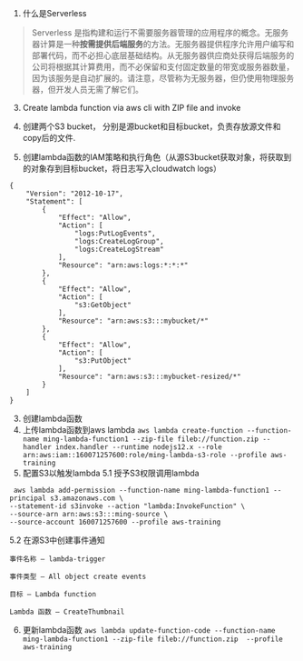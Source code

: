 1. 什么是Serverless

> Serverless 是指构建和运行不需要服务器管理的应用程序的概念。无服务器计算是一种**按需提供后端服务**的方法。无服务器提供程序允许用户编写和部署代码，而不必担心底层基础结构。从无服务器供应商处获得后端服务的公司将根据其计算费用，而不必保留和支付固定数量的带宽或服务器数量，因为该服务是自动扩展的。请注意，尽管称为无服务器，但仍使用物理服务器，但开发人员无需了解它们。

3. Create lambda function via aws cli with ZIP file and invoke

1. 创建两个S3 bucket， 分别是源bucket和目标bucket，负责存放源文件和copy后的文件.
2. 创建lambda函数的IAM策略和执行角色（从源S3bucket获取对象，将获取到的对象存到目标bucket，将日志写入cloudwatch logs）
```
{
    "Version": "2012-10-17",
    "Statement": [
        {
            "Effect": "Allow",
            "Action": [
                "logs:PutLogEvents",
                "logs:CreateLogGroup",
                "logs:CreateLogStream"
            ],
            "Resource": "arn:aws:logs:*:*:*"
        },
        {
            "Effect": "Allow",
            "Action": [
                "s3:GetObject"
            ],
            "Resource": "arn:aws:s3:::mybucket/*"
        },
        {
            "Effect": "Allow",
            "Action": [
                "s3:PutObject"
            ],
            "Resource": "arn:aws:s3:::mybucket-resized/*"
        }
    ]
}  
```
3. 创建lambda函数
4. 上传lambda函数到aws lambda
`aws lambda create-function --function-name ming-lambda-function1 --zip-file fileb://function.zip --handler index.handler --runtime nodejs12.x --role arn:aws:iam::160071257600:role/ming-lambda-s3-role --profile aws-training`
5. 配置S3以触发lambda
5.1 授予S3权限调用lambda
```
 aws lambda add-permission --function-name ming-lambda-function1 --principal s3.amazonaws.com \
--statement-id s3invoke --action "lambda:InvokeFunction" \
--source-arn arn:aws:s3:::ming-source \
--source-account 160071257600 --profile aws-training
```
5.2 在源S3中创建事件通知
```
事件名称 – lambda-trigger

事件类型 – All object create events

目标 – Lambda function

Lambda 函数 – CreateThumbnail
```
6. 更新lambda函数
`aws lambda update-function-code --function-name ming-lambda-function1 --zip-file fileb://function.zip  --profile aws-training`

